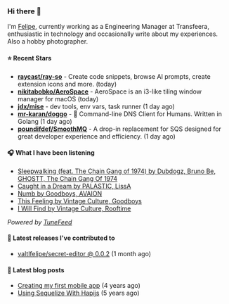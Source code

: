 ### Hi there 👋

I'm [Felipe](https://felipevm.com), currently working as a Engineering Manager at Transfeera, enthusiastic in technology and occasionally write about my experiences. Also a hobby photographer.

#### ⭐ Recent Stars
- **[raycast/ray-so](https://github.com/raycast/ray-so)** - Create code snippets, browse AI prompts, create extension icons and more. (today)
- **[nikitabobko/AeroSpace](https://github.com/nikitabobko/AeroSpace)** - AeroSpace is an i3-like tiling window manager for macOS (today)
- **[jdx/mise](https://github.com/jdx/mise)** - dev tools, env vars, task runner (1 day ago)
- **[mr-karan/doggo](https://github.com/mr-karan/doggo)** - :dog: Command-line DNS Client for Humans. Written in Golang (1 day ago)
- **[poundifdef/SmoothMQ](https://github.com/poundifdef/SmoothMQ)** - A drop-in replacement for SQS designed for great developer experience and efficiency.  (1 day ago)

#### 🎧 What I have been listening
- [Sleepwalking (feat. The Chain Gang of 1974) by Dubdogz, Bruno Be, GHOSTT, The Chain Gang Of 1974](https://open.spotify.com/track/5jnfFrLjhMrB3O2lh4jamJ)
- [Caught in a Dream by PALASTIC, LissA](https://open.spotify.com/track/2aahxM4jGWFWgMzmHpelAR)
- [Numb by Goodboys, AVAION](https://open.spotify.com/track/7rF8qrVzCGu9gVHO1Q9RdJ)
- [This Feeling by Vintage Culture, Goodboys](https://open.spotify.com/track/79SrdoXn93tgSzksq73X2y)
- [I Will Find by Vintage Culture, Rooftime](https://open.spotify.com/track/2bbfiUnH4CATlekDS1dxNr)

_Powered by [TuneFeed](https://tunefeed.app?ref=valtlfelipe-gh-profile)_ 

#### 🚀 Latest releases I've contributed to


- [valtlfelipe/secret-editor @ 0.0.2](https://github.com/valtlfelipe/secret-editor/releases/tag/0.0.2) (1 month ago)

#### 📄 Latest blog posts
- [Creating my first mobile app](https://felipevm.com/posts/creating-my-first-mobile-app/) (4 years ago)
- [Using Sequelize With Hapijs](https://felipevm.com/posts/using-sequelize-with-hapijs/) (5 years ago)
